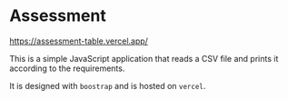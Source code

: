 # Assessment 

https://assessment-table.vercel.app/

This is a simple JavaScript application that reads a CSV file and prints it according to the requirements. 

It is designed with `boostrap` and is hosted on `vercel`. 

